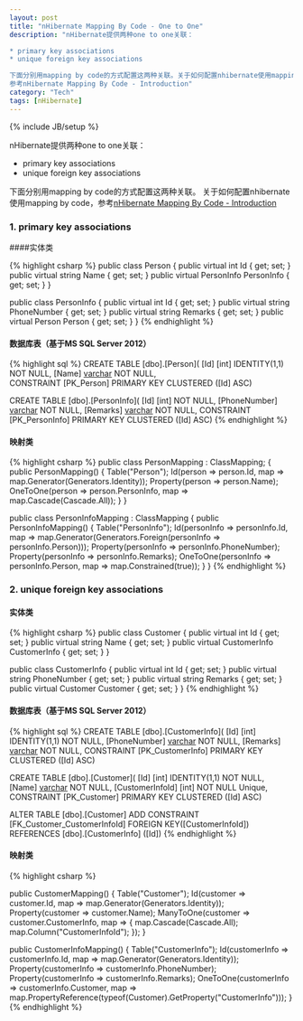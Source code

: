 ```yaml
---
layout: post
title: "nHibernate Mapping By Code - One to One"
description: "nHibernate提供两种one to one关联：

* primary key associations
* unique foreign key associations

下面分别用mapping by code的方式配置这两种关联。关于如何配置nhibernate使用mapping by code，
参考nHibernate Mapping By Code - Introduction"
category: "Tech"
tags: [nHibernate]
---
```

{% include JB/setup %}

nHibernate提供两种one to one关联：

* primary key associations
* unique foreign key associations

下面分别用mapping by code的方式配置这两种关联。
关于如何配置nhibernate使用mapping by code，参考[nHibernate Mapping By Code - Introduction](/Tech/2012/07/01/nHibernateMappingByCode-Introduction)

### 1. primary key associations

####实体类

{% highlight csharp %}
public class Person
{
    public virtual int Id { get; set; }
    public virtual string Name { get; set; }
    public virtual PersonInfo PersonInfo { get; set; } 
}

public class PersonInfo
{
    public virtual int Id { get; set; }
    public virtual string PhoneNumber { get; set; }
    public virtual string Remarks { get; set; } 
    public virtual Person Person { get; set; } 
}
{% endhighlight %}

#### 数据库表（基于MS SQL Server 2012）

{% highlight sql %}
CREATE TABLE [dbo].[Person](
    [Id] [int] IDENTITY(1,1) NOT NULL,
    [Name] [varchar](50) NOT NULL,    
 CONSTRAINT [PK_Person] PRIMARY KEY CLUSTERED ([Id] ASC)

CREATE TABLE [dbo].[PersonInfo](
    [Id] [int] NOT NULL,
    [PhoneNumber] [varchar](50) NOT NULL,
    [Remarks] [varchar](100) NOT NULL,
 CONSTRAINT [PK_PersonInfo] PRIMARY KEY CLUSTERED ([Id] ASC)
{% endhighlight %}

#### 映射类

{% highlight csharp %}
public class PersonMapping : ClassMapping<Person>;
{
    public PersonMapping()
    {
        Table("Person");
        Id(person => person.Id, map => map.Generator(Generators.Identity));
        Property(person => person.Name);
        OneToOne(person => person.PersonInfo, map => map.Cascade(Cascade.All));
    }
}

public class PersonInfoMapping : ClassMapping<PersonInfo>
{
    public PersonInfoMapping()
    {
        Table("PersonInfo");
        Id(personInfo => personInfo.Id, map => map.Generator(Generators.Foreign<PersonInfo>(personInfo => personInfo.Person)));
        Property(personInfo => personInfo.PhoneNumber);
        Property(personInfo => personInfo.Remarks);
        OneToOne(personInfo => personInfo.Person, map =&gt; map.Constrained(true));
    }
}
{% endhighlight %}

### 2. unique foreign key associations

#### 实体类

{% highlight csharp %}
public class Customer
{
    public virtual int Id { get; set; }
    public virtual string Name { get; set; }
    public virtual CustomerInfo CustomerInfo { get; set; } 
}

public class CustomerInfo
{
    public virtual int Id { get; set; }
    public virtual string PhoneNumber { get; set; }
    public virtual string Remarks { get; set; }
    public virtual Customer Customer { get; set; } 
}
{% endhighlight %}
 
#### 数据库表（基于MS SQL Server 2012）

{% highlight sql %}
CREATE TABLE [dbo].[CustomerInfo](
    [Id] [int] IDENTITY(1,1) NOT NULL,
    [PhoneNumber] [varchar](50) NOT NULL,
    [Remarks] [varchar](50) NOT NULL,
 CONSTRAINT [PK_CustomerInfo] PRIMARY KEY CLUSTERED ([Id] ASC)

CREATE TABLE [dbo].[Customer](
    [Id] [int] IDENTITY(1,1) NOT NULL,
    [Name] [varchar](50) NOT NULL,
    [CustomerInfoId] [int] NOT NULL Unique,    
 CONSTRAINT [PK_Customer] PRIMARY KEY CLUSTERED ([Id] ASC)

 ALTER TABLE [dbo].[Customer] ADD CONSTRAINT [FK_Customer_CustomerInfoId] FOREIGN KEY([CustomerInfoId])
REFERENCES [dbo].[CustomerInfo] ([Id])
{% endhighlight %}

#### 映射类

{% highlight csharp %}

public CustomerMapping()
{
    Table("Customer");
    Id(customer => customer.Id, map => map.Generator(Generators.Identity));
    Property(customer => customer.Name);
    ManyToOne(customer => customer.CustomerInfo, map =>
        {
            map.Cascade(Cascade.All);
            map.Column("CustomerInfoId");
        });
}

public CustomerInfoMapping()
{
    Table("CustomerInfo");
    Id(customerInfo => customerInfo.Id, map => map.Generator(Generators.Identity));
    Property(customerInfo => customerInfo.PhoneNumber);
    Property(customerInfo => customerInfo.Remarks);
    OneToOne(customerInfo => customerInfo.Customer, map => map.PropertyReference(typeof(Customer).GetProperty("CustomerInfo")));
}
{% endhighlight %}


